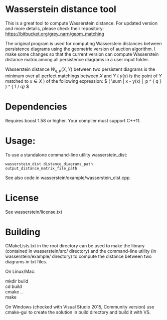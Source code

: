 # Wasserstein distance tool
This is a great tool to compute Wasserstein distance. For updated version and more details, please check their repository: https://bitbucket.org/grey_narn/geom_matching

The original program is used for computing Wasserstein distances between persistence 
diagrams using the geometric version of auction algorithm. I make some changes so that 
the current version can compute Wasserstein distance matrix among all persistence diagrams
in a user input folder.

Wasserstein distance $W_{q, p}(X, Y)$ between two persistent diagrams is
the minimum over all perfect matchings between $X$ and $Y$ ( $y(x)$ is the point of $Y$
matched to $x \in X$ ) of the following expression:
$ ( \sum \| x - y(x) \|_p ^ { q } ) ^ { 1 / q} $

# Dependencies

Requires boost 1.58 or higher.
Your compiler must support C++11.

# Usage:

To use a standalone command-line utility wasserstein_dist:

`wasserstein_dist distance_diagrams_path output_distance_matrix_file_path`

See also code in wasserstein/example/wasserstein_dist.cpp.

# License

See wasserstein/license.txt

# Building

CMakeLists.txt in the root directory can be used to make the library (contained 
in wasserstein/src/ directory) and the command-line utility (in wasserstein/example/ directory)
to compute the distance between two diagrams in txt files.

On Linux/Mac:

mkdir build <br/>
cd build <br/>
cmake .. <br/>
make

On Windows (checked with Visual Studio 2015, Community version)
use cmake-gui to create the solution in build directory and build it with VS.

